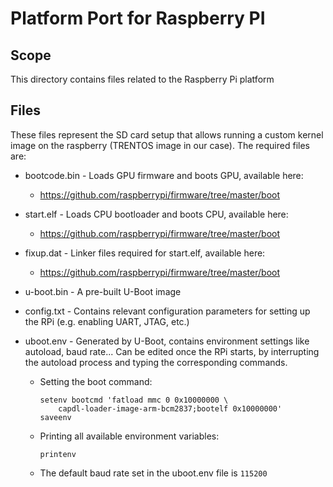 # Platform Port for Raspberry PI

## Scope

This directory contains files related to the Raspberry Pi platform

## Files

These files represent the SD card setup that allows running a custom kernel
image on the raspberry (TRENTOS image in our case). The required files are:

- bootcode.bin - Loads GPU firmware and boots GPU, available here:
  - <https://github.com/raspberrypi/firmware/tree/master/boot>

- start.elf - Loads CPU bootloader and boots CPU, available here:
  - <https://github.com/raspberrypi/firmware/tree/master/boot>

- fixup.dat - Linker files required for start.elf, available here:
  - <https://github.com/raspberrypi/firmware/tree/master/boot>

- u-boot.bin - A pre-built U-Boot image

- config.txt - Contains relevant configuration parameters for setting up the
  RPi (e.g. enabling UART, JTAG, etc.)

- uboot.env - Generated by U-Boot, contains environment settings like autoload,
baud rate... Can be edited once the RPi starts, by interrupting the autoload
process and typing the corresponding commands.
  - Setting the boot command:

        setenv bootcmd 'fatload mmc 0 0x10000000 \
            capdl-loader-image-arm-bcm2837;bootelf 0x10000000'
        saveenv
  - Printing all available environment variables:

        printenv
  - The default baud rate set in the uboot.env file is `115200`
